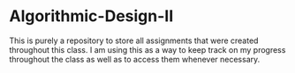 # Algorithmic-Design-II
This is purely a repository to store all assignments that were created throughout this class.
I am using this as a way to keep track on my progress throughout the class as well as to access them whenever necessary.
